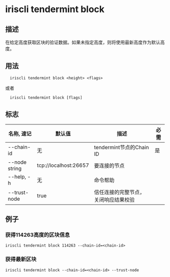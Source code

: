 # iriscli tendermint block

## 描述

在给定高度获取区块的验证数据。如果未指定高度，则将使用最新高度作为默认高度。

## 用法

```
  iriscli tendermint block <height> <flags>
```
或者
```
  iriscli tendermint block [flags]
```

## 标志

| 名称, 速记 | 默认值                    | 描述                                                             | 必需      |
| --------------- | -------------------------- | --------------------------------------------------------- | -------- |
| --chain-id    | 无 | tendermint节点的Chain ID   | 是       |
| --node string     |   tcp://localhost:26657                         | 要连接的节点  |                                     
| --help, -h      |           无| 	命令帮助|
| --trust-node    | true                       | 信任连接的完整节点，关闭响应结果校验                                            |          |

## 例子 

### 获得114263高度的区块信息

```shell
iriscli tendermint block 114263 --chain-id=<chain-id>
```
### 获得最新区块

```shell
iriscli tendermint block --chain-id=<chain-id> --trust-node
```
